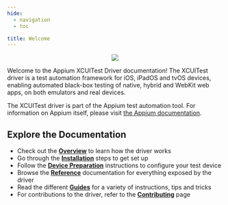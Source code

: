 ```yaml
---
hide:
  - navigation
  - toc

title: Welcome
---
```

<style>
  .md-typeset h1 {
    display: none;
  }
</style>

<div style="text-align: center">
  <img src="assets/images/appium-plus-xctest.png" style="max-width: 500px;" />
</div>

Welcome to the Appium XCUITest Driver documentation! The XCUITest driver is a test automation
framework for iOS, iPadOS and tvOS devices, enabling automated black-box testing of native, hybrid
and WebKit web apps, on both emulators and real devices. 

The XCUITest driver is part of the Appium test automation tool. For information on Appium itself,
please visit [the Appium documentation](https://appium.io).

## Explore the Documentation

<div class="grid cards" markdown>

-   Check out the [__Overview__](./overview.md) to learn how the driver works
-   Go through the [__Installation__](./installation/index.md) steps to get set up
-   Follow the [__Device Preparation__](./preparation/index.md) instructions to configure your test device
-   Browse the [__Reference__](./reference/commands.md) documentation for everything exposed by the driver
-   Read the different [__Guides__](./guides/run-preinstalled-wda.md) for a variety of instructions, tips and tricks
-   For contributions to the driver, refer to the [__Contributing__](./contributing.md) page

</div>
